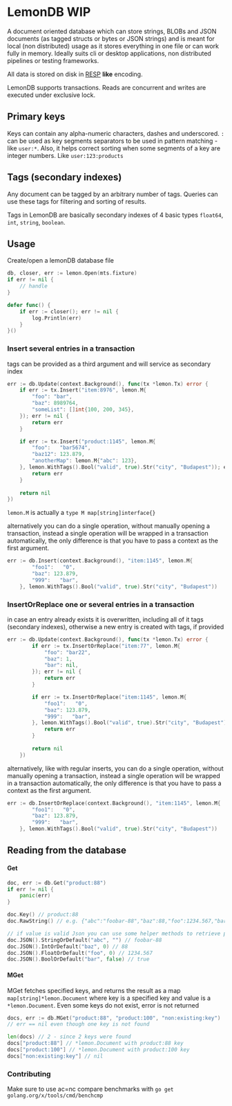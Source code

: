 # LemonDB WIP
A document oriented database which can store strings, BLOBs and JSON documents (as tagged structs or bytes or JSON strings) 
and is meant for local (non distributed) usage as it stores everything in one file or can work fully in memory. Ideally
suits cli or desktop applications, non distributed pipelines or testing frameworks.

All data is stored on disk in [RESP](https://redis.io/topics/protocol) **like** encoding.

LemonDB supports transactions. Reads are concurrent and writes are executed under exclusive lock.

## Primary keys
Keys can contain any alpha-numeric characters, dashes and underscored. `:` can be used as key segments separators
to be used in pattern matching - like `user:*`. 
Also, it helps correct sorting when some segments of a key are integer numbers.
Like `user:123:products`

## Tags (secondary indexes)
Any document can be tagged by an arbitrary number of tags. Queries can use these tags for filtering and sorting of
results.

Tags in LemonDB are basically secondary indexes of 4 basic types `float64`, `int`, `string`, `boolean`.

## Usage
Create/open a lemonDB database file
```go
db, closer, err := lemon.Open(mts.fixture)
if err != nil {
	// handle
}

defer func() {
    if err := closer(); err != nil {
        log.Println(err)
    }
}()
```

### Insert several entries in a transaction
tags can be provided as a third argument and will service as secondary index
```go
err := db.Update(context.Background(), func(tx *lemon.Tx) error {
    if err := tx.Insert("item:8976", lemon.M{
        "foo": "bar",
        "baz": 8989764,
        "someList": []int{100, 200, 345},
    }); err != nil {
        return err
    }

    if err := tx.Insert("product:1145", lemon.M{
        "foo":   "bar5674",
        "baz12": 123.879,
        "anotherMap": lemon.M{"abc": 123},
    }, lemon.WithTags().Bool("valid", true).Str("city", "Budapest")); err != nil {
        return err	
    }
    
    return nil
})
```
`lemon.M` is actually a `type M map[string]interface{}`

alternatively you can do a single operation, without manually opening a transaction, instead
a single operation will be wrapped in a transaction automatically, the only difference is that you have to
pass a context as the first argument.

```go
err := db.Insert(context.Background(), "item:1145", lemon.M{
        "foo1":   "0",
        "baz": 123.879,
        "999":   "bar",
    }, lemon.WithTags().Bool("valid", true).Str("city", "Budapest"))
```

### InsertOrReplace one or several entries in a transaction
in case an entry already exists it is overwritten, including all of it tags (secondary indexes), otherwise
a new entry is created with tags, if provided
```go
err := db.Update(context.Background(), func(tx *lemon.Tx) error {
		if err := tx.InsertOrReplace("item:77", lemon.M{
			"foo": "bar22",
			"baz": 1,
			"bar": nil,
		}); err != nil {
			return err
		}

		if err := tx.InsertOrReplace("item:1145", lemon.M{
			"foo1":   "0",
			"baz": 123.879,
			"999":   "bar",
		}, lemon.WithTags().Bool("valid", true).Str("city", "Budapest")); err != nil {
			return err
		}
		
		return nil
	})
```
alternatively, like with regular inserts, you can do a single operation, without manually opening a transaction, instead
a single operation will be wrapped in a transaction automatically, the only difference is that you have to
pass a context as the first argument.
```go
err := db.InsertOrReplace(context.Background(), "item:1145", lemon.M{
        "foo1":   "0",
        "baz": 123.879,
        "999":   "bar",
    }, lemon.WithTags().Bool("valid", true).Str("city", "Budapest"))
```

## Reading from the database
#### Get
```go
doc, err := db.Get("product:88")
if err != nil {
	panic(err)
}

doc.Key() // product:88
doc.RawString() // e.g. {"abc":"foobar-88","baz":88,"foo":1234.567,"bar":true}

// if value is valid Json you can use some helper methods to retrieve parts of that Json
doc.JSON().StringOrDefault("abc", "") // foobar-88
doc.JSON().IntOrDefault("baz", 0) // 88
doc.JSON().FloatOrDefault("foo", 0) // 1234.567
doc.JSON().BoolOrDefault("bar", false) // true
```
#### MGet
MGet fetches specified keys, and returns the result as a map `map[string]*lemon.Document` where key
is a specified key and value is a `*lemon.Document`. Even some keys do not exist, error is not returned
```go
docs, err := db.MGet("product:88", "product:100", "non:existing:key")
// err == nil even though one key is not found

len(docs) // 2 - since 2 keys were found
docs["product:88"] // *lemon.Document with product:88 key
docs["product:100"] // *lemon.Document with product:100 key
docs["non:existing:key"] // nil
```

### Contributing
Make sure to use ac=nc compare benchmarks with `go get golang.org/x/tools/cmd/benchcmp`